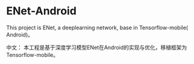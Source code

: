 # ENet-Android
This project is ENet, a deeplearning network, base in Tensorflow-mobile( Android)。

中文：
本工程是基于深度学习模型ENet在Android的实现与优化，移植框架为Tensorflow-mobile。

